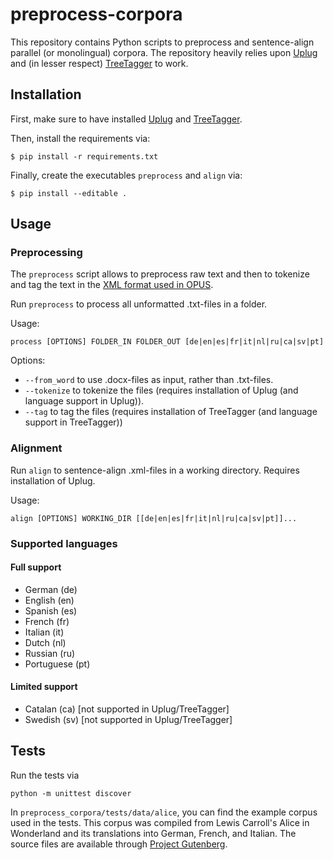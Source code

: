 # preprocess-corpora

This repository contains Python scripts to preprocess and sentence-align parallel (or monolingual) corpora. 
The repository heavily relies upon [Uplug](https://bitbucket.org/tiedemann/uplug/src/master/) and (in lesser respect) [TreeTagger](http://www.cis.uni-muenchen.de/~schmid/tools/TreeTagger/) to work. 

## Installation

First, make sure to have installed [Uplug](https://bitbucket.org/tiedemann/uplug/src/master/) and [TreeTagger](http://www.cis.uni-muenchen.de/~schmid/tools/TreeTagger/).

Then, install the requirements via:

    $ pip install -r requirements.txt

Finally, create the executables `preprocess` and `align` via:    
 
    $ pip install --editable .

## Usage

### Preprocessing

The `preprocess` script allows to preprocess raw text and then to tokenize and tag the text in the [XML format used in OPUS](http://opus.nlpl.eu/).

Run `preprocess` to process all unformatted .txt-files in a folder. 

Usage:

`process [OPTIONS] FOLDER_IN FOLDER_OUT [de|en|es|fr|it|nl|ru|ca|sv|pt]`

Options:

- `--from_word` to use .docx-files as input, rather than .txt-files.
- `--tokenize` to tokenize the files (requires installation of Uplug (and language support in Uplug)).
- `--tag` to tag the files (requires installation of TreeTagger (and language support in TreeTagger))


### Alignment

Run `align` to sentence-align .xml-files in a working directory. Requires installation of Uplug.

Usage:

`align [OPTIONS] WORKING_DIR [[de|en|es|fr|it|nl|ru|ca|sv|pt]]...`

### Supported languages

#### Full support
- German (de)
- English (en)
- Spanish (es)
- French (fr)
- Italian (it)
- Dutch (nl)
- Russian (ru)
- Portuguese (pt)

#### Limited support
- Catalan (ca) [not supported in Uplug/TreeTagger]
- Swedish (sv) [not supported in Uplug/TreeTagger]

## Tests

Run the tests via

`python -m unittest discover`

In `preprocess_corpora/tests/data/alice`, you can find the example corpus used in the tests.
This corpus was compiled from Lewis Carroll's Alice in Wonderland and its translations into German, French, and Italian.
The source files are available through [Project Gutenberg](http://www.gutenberg.org/).
